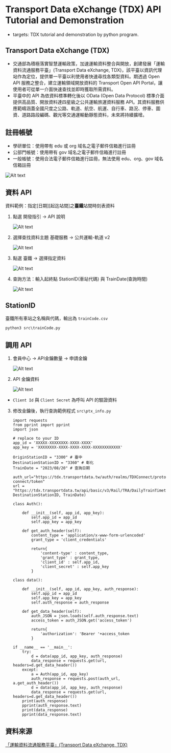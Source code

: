 ﻿# Transport Data eXchange (TDX) API Tutorial and Demonstration

- targets: TDX tutorial and demonstration by python program.

Transport Data eXchange (TDX)
---

- 交通部為積極落實智慧運輸政策，加速運輸資料整合與開放，創建發展「運輸資料流通服務平臺」(Transport Data eXchange, TDX)，該平臺以資訊代理站作為定位，提供單一平臺以利使用者快速尋找各類型資料。期透過 Open API 服務之整合，建立運輸領域開放資料的 Transport Open API Portal，讓使用者可從單一介面快速查找並即時獲取所需資料。
- 平臺中的 API 為依資料標準轉化後以 OData (Open Data Protocol) 標準介面提供高品質、開放資料達四星級之公共運輸旅運資料服務 API。其資料服務供應範疇涵蓋全國尺度之公路、軌道、航空、航運、自行車、路況、停車、圖資、道路路段編碼、觀光等交通運輸動靜態資料，未來將持續擴增。

註冊帳號
---

- 學研單位：使用帶有 edu 或 org 域名之電子郵件信箱進行註冊
- 公部門帳號：使用帶有 gov 域名之電子郵件信箱進行註冊
- 一般帳號：使用合法電子郵件信箱進行註冊，無法使用 edu、org、gov 域名信箱註冊

![Alt text](images/sign_up.png)

資料 API
---

資料範例：指定[日期][起迄站間]之**臺鐵**站間時刻表資料

1. 點選 開發指引 -> API 說明

    ![Alt text](images/image.png)

2. 選擇查找資料主題 基礎服務 -> 公共運輸-軌道 v2

    ![Alt text](images/image-1.png)

3. 點選 臺鐵 -> 選擇指定資料

    ![Alt text](images/image-2.png)
    
4. 查詢方法：輸入起終點 StationID(車站代碼) 與 TrainDate(查詢時間)

    ![Alt text](images/image-3.png)

StationID
---

臺鐵所有車站之名稱與代碼，輸出為 `trainCode.csv`

```bash=
python3 src\trainCode.py
```

調用 API
---

1. 會員中心 -> API金鑰數量 -> 申請金鑰

    ![Alt text](images/image-4.png)

2. API 金鑰資料

    ![Alt text](images/image-5.png)
    
- `Client Id` 與 `Client Secret` 為呼叫 API 的驗證資料

3. 修改金鑰後，執行查詢範例程式 `src\ptx_info.py`

    ```python3=
    import requests
    from pprint import pprint
    import json

    # replace to your ID
    app_id = 'XXXXX-XXXXXXXX-XXXX-XXXX'
    app_key = 'XXXXXXXX-XXXX-XXXX-XXXX-XXXXXXXXXXXX'

    OriginStationID = "3300" # 臺中
    DestinationStationID = "3360" # 彰化
    TrainDate = "2023/08/20" # 查詢日期

    auth_url="https://tdx.transportdata.tw/auth/realms/TDXConnect/protocol/openid-connect/token"
    url = "https://tdx.transportdata.tw/api/basic/v3/Rail/TRA/DailyTrainTimetable/OD/{0}/to/{1}/{2}$format=JSON".format(OriginStationID, DestinationStationID, TrainDate)

    class Auth():

        def __init__(self, app_id, app_key):
            self.app_id = app_id
            self.app_key = app_key

        def get_auth_header(self):
            content_type = 'application/x-www-form-urlencoded'
            grant_type = 'client_credentials'

            return{
                'content-type' : content_type,
                'grant_type' : grant_type,
                'client_id' : self.app_id,
                'client_secret' : self.app_key
            }

    class data():

        def __init__(self, app_id, app_key, auth_response):
            self.app_id = app_id
            self.app_key = app_key
            self.auth_response = auth_response

        def get_data_header(self):
            auth_JSON = json.loads(self.auth_response.text)
            access_token = auth_JSON.get('access_token')

            return{
                'authorization': 'Bearer '+access_token
            }

    if __name__ == '__main__':
        try:
            d = data(app_id, app_key, auth_response)
            data_response = requests.get(url, headers=d.get_data_header())
        except:
            a = Auth(app_id, app_key)
            auth_response = requests.post(auth_url, a.get_auth_header())
            d = data(app_id, app_key, auth_response)
            data_response = requests.get(url, headers=d.get_data_header())    
        print(auth_response)
        pprint(auth_response.text)
        print(data_response)
        pprint(data_response.text)
    ```

資料來源
---

[「運輸資料流通服務平臺」(Transport Data eXchange, TDX)](https://tdx.transportdata.tw/)
